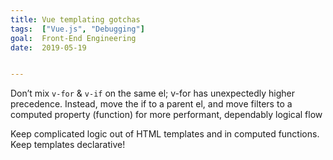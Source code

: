 ```yaml
---
title: Vue templating gotchas
tags:  ["Vue.js", "Debugging"]
goal:  Front-End Engineering
date:  2019-05-19


---
```

Don’t mix `v-for` & `v-if` on the same el; v-for has unexpectedly higher precedence.
Instead, move the if to a parent el, and move filters to a computed property (function)
for more performant, dependably logical flow

Keep complicated logic out of HTML templates and in computed functions.
Keep templates declarative!

